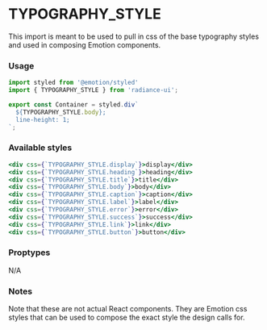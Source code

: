 # TYPOGRAPHY_STYLE
This import is meant to be used to pull in css of the base typography
styles and used in composing Emotion components.

### Usage

```jsx
import styled from '@emotion/styled'
import { TYPOGRAPHY_STYLE } from 'radiance-ui';

export const Container = styled.div`
  ${TYPOGRAPHY_STYLE.body};
  line-height: 1;
`;
```

### Available styles
```jsx
<div css={`TYPOGRAPHY_STYLE.display`}>display</div>
<div css={`TYPOGRAPHY_STYLE.heading`}>heading</div>
<div css={`TYPOGRAPHY_STYLE.title`}>title</div>
<div css={`TYPOGRAPHY_STYLE.body`}>body</div>
<div css={`TYPOGRAPHY_STYLE.caption`}>caption</div>
<div css={`TYPOGRAPHY_STYLE.label`}>label</div>
<div css={`TYPOGRAPHY_STYLE.error`}>error</div>
<div css={`TYPOGRAPHY_STYLE.success`}>success</div>
<div css={`TYPOGRAPHY_STYLE.link`}>link</div>
<div css={`TYPOGRAPHY_STYLE.button`}>button</div>
```

<!-- STORY -->

### Proptypes
N/A

### Notes
Note that these are not actual React components. They are Emotion css
styles that can be used to compose the exact style the design calls for.
